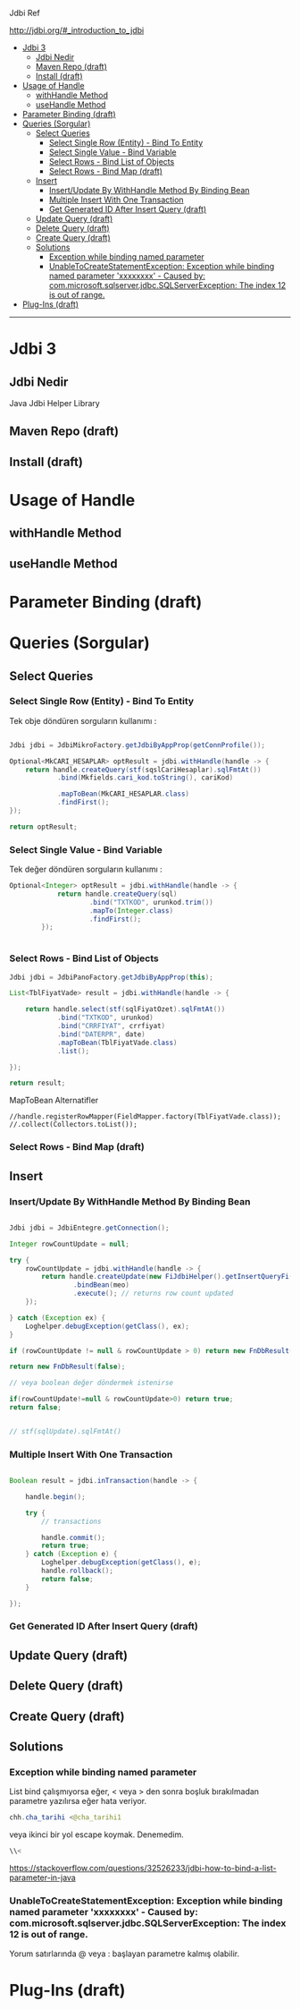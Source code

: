 


Jdbi Ref

http://jdbi.org/#_introduction_to_jdbi



<!-- TOC -->

- [Jdbi 3](#jdbi-3)
  - [Jdbi Nedir](#jdbi-nedir)
  - [Maven Repo (draft)](#maven-repo-draft)
  - [Install (draft)](#install-draft)
- [Usage of Handle](#usage-of-handle)
  - [withHandle Method](#withhandle-method)
  - [useHandle Method](#usehandle-method)
- [Parameter Binding (draft)](#parameter-binding-draft)
- [Queries (Sorgular)](#queries-sorgular)
  - [Select Queries](#select-queries)
    - [Select Single Row (Entity) - Bind To Entity](#select-single-row-entity---bind-to-entity)
    - [Select Single Value - Bind Variable](#select-single-value---bind-variable)
    - [Select Rows - Bind List of Objects](#select-rows---bind-list-of-objects)
    - [Select Rows - Bind Map (draft)](#select-rows---bind-map-draft)
  - [Insert](#insert)
    - [Insert/Update By WithHandle Method By Binding Bean](#insertupdate-by-withhandle-method-by-binding-bean)
    - [Multiple Insert With One Transaction](#multiple-insert-with-one-transaction)
    - [Get Generated ID After Insert Query (draft)](#get-generated-id-after-insert-query-draft)
  - [Update Query (draft)](#update-query-draft)
  - [Delete Query (draft)](#delete-query-draft)
  - [Create Query (draft)](#create-query-draft)
  - [Solutions](#solutions)
    - [Exception while binding named parameter](#exception-while-binding-named-parameter)
    - [UnableToCreateStatementException: Exception while binding named parameter 'xxxxxxxx' - Caused by: com.microsoft.sqlserver.jdbc.SQLServerException: The index 12 is out of range.](#unabletocreatestatementexception-exception-while-binding-named-parameter-xxxxxxxx---caused-by-commicrosoftsqlserverjdbcsqlserverexception-the-index-12-is-out-of-range)
- [Plug-Ins (draft)](#plug-ins-draft)

<!-- /TOC -->



----


# Jdbi 3

## Jdbi Nedir
Java Jdbi Helper Library


## Maven Repo (draft)


## Install (draft)

# Usage of Handle 

## withHandle Method

## useHandle Method


# Parameter Binding (draft)


# Queries (Sorgular)

## Select Queries

### Select Single Row (Entity) - Bind To Entity

Tek obje döndüren sorguların kullanımı :

```java

Jdbi jdbi = JdbiMikroFactory.getJdbiByAppProp(getConnProfile());

Optional<MkCARI_HESAPLAR> optResult = jdbi.withHandle(handle -> {
    return handle.createQuery(stf(sqslCariHesaplar).sqlFmtAt())
            .bind(Mkfields.cari_kod.toString(), cariKod)

            .mapToBean(MkCARI_HESAPLAR.class)
            .findFirst();
});

return optResult;

```

### Select Single Value - Bind Variable

Tek değer döndüren sorguların kullanımı :

```java
Optional<Integer> optResult = jdbi.withHandle(handle -> {
			return handle.createQuery(sql)
					.bind("TXTKOD", urunkod.trim())
					.mapTo(Integer.class)
					.findFirst();
		});
        
```

### Select Rows - Bind List of Objects

```java
Jdbi jdbi = JdbiPanoFactory.getJdbiByAppProp(this);

List<TblFiyatVade> result = jdbi.withHandle(handle -> {

    return handle.select(stf(sqlFiyatOzet).sqlFmtAt())
            .bind("TXTKOD", urunkod)
            .bind("CRRFIYAT", crrfiyat)
            .bind("DATERPR", date)
            .mapToBean(TblFiyatVade.class)
            .list();

});

return result;

```


MapToBean Alternatifler
```
//handle.registerRowMapper(FieldMapper.factory(TblFiyatVade.class));
//.collect(Collectors.toList());
```

### Select Rows - Bind Map (draft)


## Insert


### Insert/Update By WithHandle Method By Binding Bean

```java

Jdbi jdbi = JdbiEntegre.getConnection();

Integer rowCountUpdate = null;

try {
    rowCountUpdate = jdbi.withHandle(handle -> {
        return handle.createUpdate(new FiJdbiHelper().getInsertQueryFi(TblMikroEvrakOnay.class))
                .bindBean(meo)
                .execute(); // returns row count updated
    });

} catch (Exception ex) {
    Loghelper.debugException(getClass(), ex);
}

if (rowCountUpdate != null & rowCountUpdate > 0) return new FnDbResult(true);

return new FnDbResult(false);

// veya boolean değer döndermek istenirse

if(rowCountUpdate!=null & rowCountUpdate>0) return true;
return false;


// stf(sqlUpdate).sqlFmtAt()

```

### Multiple Insert With One Transaction


```java

Boolean result = jdbi.inTransaction(handle -> {

    handle.begin();

    try {
        // transactions

        handle.commit();
        return true;
    } catch (Exception e) {
        Loghelper.debugException(getClass(), e);
        handle.rollback();
        return false;
    }

});

```

### Get Generated ID After Insert Query (draft)


## Update Query (draft)


## Delete Query (draft)


## Create Query (draft)


## Solutions

### Exception while binding named parameter

List bind çalışmıyorsa eğer, < veya > den sonra boşluk bırakılmadan parametre yazılırsa eğer hata veriyor.

```java
chh.cha_tarihi <@cha_tarihi1

```

veya ikinci bir yol escape koymak. Denemedim.

```java
\\<
```

https://stackoverflow.com/questions/32526233/jdbi-how-to-bind-a-list-parameter-in-java





### UnableToCreateStatementException: Exception while binding named parameter 'xxxxxxxx'  - Caused by: com.microsoft.sqlserver.jdbc.SQLServerException: The index 12 is out of range. 

Yorum satırlarında @ veya : başlayan parametre kalmış olabilir.


# Plug-Ins (draft)








